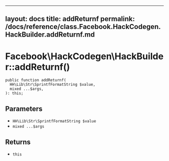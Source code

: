 
***

layout: docs
title: addReturnf
permalink: /docs/reference/class.Facebook.HackCodegen.HackBuilder.addReturnf.md
---







# Facebook\\HackCodegen\\HackBuilder::addReturnf()




``` Hack
public function addReturnf(
  HH\Lib\Str\SprintfFormatString $value,
  mixed ...$args,
): this;
```




## Parameters




- ` HH\Lib\Str\SprintfFormatString $value `
- ` mixed ...$args `




## Returns




+ ` this `